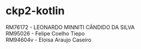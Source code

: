 # ckp2-kotlin

RM76172 - LEONARDO MINNITI CÂNDIDO DA SILVA <br>
RM95026 - Felipe Coelho Tiepo <br>
RM94604v - Eloisa Araujo Caseiro 



